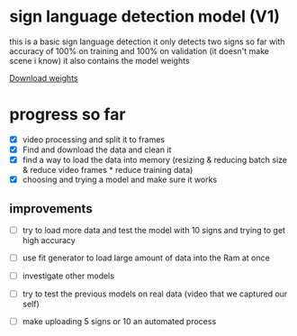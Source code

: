 # sign language detection model (V1)


this is a basic sign language detection
it only detects two signs so far with accuracy of 100% on training and 100% on validation (it doesn't make scene i know) it also contains the model weights 

[Download weights](https://drive.google.com/drive/folders/1RDPSpDedsQX0TLfor0JkkkpzEcA8oN47?usp=sharing)


# progress so far

- [X] video processing and split it to frames 
- [X] Find and download the data and clean it
- [X] find a way to load the data into memory (resizing & reducing batch size & reduce video frames * reduce training data)
- [X] choosing and trying a model and make sure it works

## improvements

- [ ] try to load more data and test the model with 10 signs and trying to get high accuracy 
- [ ] use fit generator to load large amount of data into the Ram at once
- [ ] investigate other models
- [ ] try to test the previous models on real data (video that we captured our self)
- [ ] make uploading 5 signs or 10 an automated process


